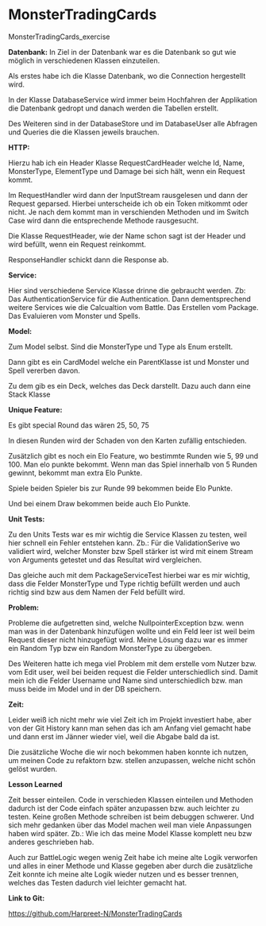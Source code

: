 # MonsterTradingCards
MonsterTradingCards_exercise


**Datenbank:**
In Ziel in der Datenbank war es die Datenbank so gut wie möglich in verschiedenen Klassen einzuteilen.

Als erstes habe ich die Klasse Datenbank, wo die Connection hergestellt wird.


In der Klasse DatabaseService wird immer beim Hochfahren der Applikation die Datenbank gedropt und danach werden die Tabellen erstellt.

Des Weiteren sind in der DatabaseStore und im DatabaseUser alle Abfragen und Queries die die Klassen jeweils brauchen.



**HTTP:**

Hierzu hab ich ein Header Klasse RequestCardHeader welche Id, Name, MonsterType, ElementType und Damage bei sich hält, wenn ein Request kommt.

Im RequestHandler wird dann der InputStream rausgelesen und dann der Request geparsed. Hierbei unterscheide ich ob ein Token mitkommt oder nicht.
Je nach dem kommt man in verschienden Methoden und im Switch Case wird dann die entsprechende Methode rausgesucht.


Die Klasse RequestHeader, wie der Name schon sagt ist der Header und wird befüllt, wenn ein Request reinkommt.


ResponseHandler schickt dann die Response ab.


**Service:**

Hier sind verschiedene Service Klasse drinne die gebraucht werden.
Zb: Das AuthenticationService für die Authentication.
Dann dementsprechend weitere Services wie die Calcualtion vom Battle. Das Erstellen vom Package.
Das Evaluieren vom Monster und Spells.


**Model:**

Zum Model selbst. Sind die MonsterType und Type als Enum erstellt.

Dann gibt es ein CardModel welche ein ParentKlasse ist und Monster und Spell vererben davon.


Zu dem gib es ein Deck, welches das Deck darstellt. Dazu auch dann eine Stack Klasse


**Unique Feature:**

Es gibt special Round das wären 25, 50, 75

In diesen Runden wird der Schaden von den Karten zufällig entschieden.

Zusätzlich gibt es noch ein Elo Feature, wo bestimmte Runden wie 5, 99 und 100. Man elo punkte bekommt.
Wenn man das Spiel innerhalb von 5 Runden gewinnt, bekommt man extra Elo Punkte.

Spiele beiden Spieler bis zur Runde 99 bekommen beide Elo Punkte.

Und bei einem Draw bekommen beide auch Elo Punkte.




**Unit Tests:**

Zu den Units Tests war es mir wichtig die Service Klassen zu testen, weil hier schnell ein Fehler entstehen kann.
Zb.: Für die ValidationSerive wo validiert wird, welcher Monster bzw Spell stärker ist wird mit einem Stream von Arguments getestet und das Resultat wird vergleichen.


Das gleiche auch mit dem PackageServiceTest hierbei war es mir wichtig, dass die Felder MonsterType und Type richtig befüllt werden und auch richtig sind bzw aus dem Namen der Feld befüllt wird.



**Problem:**

Probleme die aufgetretten sind, welche NullpointerException bzw. wenn man was in der Datenbank hinzufügen wollte und ein Feld leer ist weil beim Request dieser nicht hinzugefügt wird.
Meine Lösung dazu war es immer ein Random Typ bzw ein Random MonsterType zu übergeben.



Des Weiteren hatte ich mega viel Problem mit dem erstelle vom Nutzer bzw. vom Edit user, weil bei beiden request die Felder unterschiedlich sind. Damit mein ich die Felder Username und Name sind unterschiedlich bzw. man muss beide im Model und in der DB speichern.



**Zeit:**

Leider weiß ich nicht mehr wie viel Zeit ich im Projekt investiert habe, aber von der Git History kann man sehen das ich am Anfang viel gemacht habe und dann erst im Jänner wieder viel, weil die Abgabe bald da ist.

Die zusätzliche Woche die wir noch bekommen haben konnte ich nutzen, um meinen Code zu refaktorn bzw. stellen anzupassen, welche nicht schön gelöst wurden.



**Lesson Learned**


Zeit besser einteilen. Code in verschieden Klassen einteilen und Methoden dadurch ist der Code einfach später anzupassen bzw. auch leichter zu testen.
Keine großen Methode schreiben ist beim debuggen schwerer. Und sich mehr gedanken über das Model machen weil man viele Anpassungen haben wird später. 
Zb.: Wie ich das meine Model Klasse komplett neu bzw anderes geschrieben hab.

Auch zur BattleLogic wegen wenig Zeit habe ich meine alte Logik verworfen und alles in einer Methode und Klasse gegeben aber durch die zusätzliche Zeit konnte ich meine alte Logik wieder nutzen und es besser trennen, welches das Testen dadurch viel leichter gemacht hat.

**Link to Git:**

https://github.com/Harpreet-N/MonsterTradingCards

